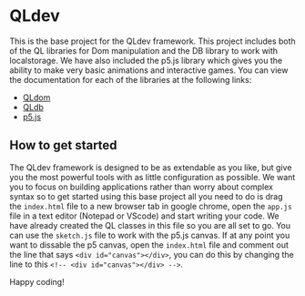 # QLdev

This is the base project for the QLdev framework. This project includes both of the QL libraries for Dom manipulation and the DB library to work with localstorage. We have also included the p5.js library which gives you the ability to make very basic animations and interactive games. You can view the documentation for each of the libraries at the following links:

* [QLdom](https://github.com/jwoodrow99/QLdom)
* [QLdb](https://github.com/jwoodrow99/QLdb)
* [p5.js](https://p5js.org/)

## How to get started

The QLdev framework is designed to be as extendable as you like, but give you the most powerful tools with as little configuration as possible. We want you to focus on building applications rather than worry about complex syntax so to get started using this base project all you need to do is drag the ```index.html``` file to a new browser tab in google chrome, open the ```app.js``` file in a text editor (Notepad or VScode) and start writing your code. We have already created the QL classes in this file so you are all set to go. You can use the ```sketch.js``` file to work with the p5.js canvas. If at any point you want to dissable the p5 canvas, open the ```index.html``` file and comment out the line that says ```<div id="canvas"></div>```, you can do this by changing the line to this ```<!-- <div id="canvas"></div> -->```.

Happy coding!
